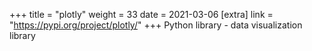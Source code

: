 +++
title = "plotly"
weight = 33
date = 2021-03-06
[extra]
link = "https://pypi.org/project/plotly/"
+++
Python library - data visualization library


